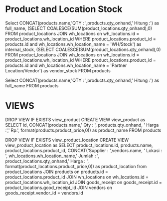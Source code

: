 # Product and Location Stock
Select CONCAT(products.name,'QTY : ',products.qty_onhand,' Hitung :') as full_name,
(SELECT COALESCE(SUM(product_locations.qty_onhand),0) 
		FROM product_locations 
		JOIN wh_locations on wh_locations.id = product_locations.wh_location_id
		WHERE product_locations.product_id = products.id and wh_locations.wh_location_name = 'WH/Stock') as internal_stock,
(SELECT COALESCE(SUM(product_locations.qty_onhand),0) 
		FROM product_locations 
		JOIN wh_locations on wh_locations.id = product_locations.wh_location_id
		WHERE product_locations.product_id = products.id and wh_locations.wh_location_name = 'Partner Location/Vendor') as vendor_stock
FROM products 


Select CONCAT(products.name,'QTY : ',products.qty_onhand,' Hitung :') as full_name
FROM products

# VIEWS
DROP VIEW IF EXISTS view_product
CREATE VIEW view_product as 
SELECT id, CONCAT(products.name,' Qty : ', products.qty_onhand, ' Harga :',' Rp.', format(products.product_price,0)) as product_name
FROM products

DROP VIEW IF EXISTS view_product_location
CREATE VIEW view_product_location as 
SELECT product_locations.id, products.name, product_locations.product_id, CONCAT('Supplier : ',vendors.name, ' Lokasi : ', wh_locations.wh_location_name,' Jumlah : ', product_locations.qty_onhand,' Harga : ', format(product_locations.product_price,0)) as product_location from product_locations 
JOIN products on products.id = product_locations.product_id
JOIN wh_locations on wh_locations.id = product_locations.wh_location_id
JOIN goods_receipt on goods_receipt.id = product_locations.good_receipt_id
JOIN vendors on goods_receipt.vendor_id = vendors.id
